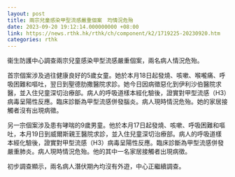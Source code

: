 ```yaml
---
layout: post
title: 兩宗兒童感染甲型流感嚴重個案　均情況危殆
date: 2023-09-20 19:12:14.000000000 +08:00
link: https://news.rthk.hk/rthk/ch/component/k2/1719225-20230920.htm
categories: rthk
---
```


衞生防護中心調查兩宗兒童感染甲型流感嚴重個案，兩名病人情況危殆。

首宗個案涉及過往健康良好的5歲女童。她於本月18日起發燒、咳嗽、喉嚨痛、呼吸困難和嘔吐，翌日到聖德肋撒醫院求診。她今日因病徵惡化到伊利沙伯醫院求醫，並入住兒童深切治療部。病人的呼吸道樣本經化驗後，證實對甲型流感（H3）病毒呈陽性反應。臨床診斷為甲型流感併發腦炎。病人現時情況危殆。她的家居接觸者沒有出現病徵。
 
另一宗個案涉及患有哮喘的9歲男童。他於本月17日起發燒、咳嗽、呼吸困難和嘔吐，本月19日到威爾斯親王醫院求診，並入住兒童深切治療部。病人的呼吸道樣本經化驗後，證實對甲型流感（H3）病毒呈陽性反應。臨床診斷為甲型流感併發嚴重肺炎。病人現時情況危殆。他的其中一名家居接觸者出現病徵。

初步調查顯示，兩名病人潛伏期內均沒有外遊，中心正繼續調查。
